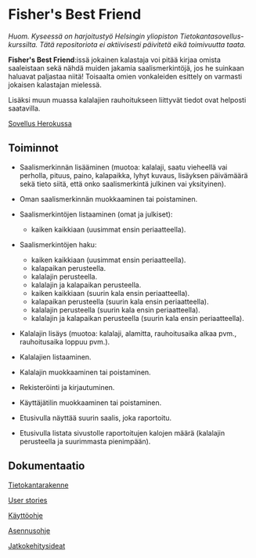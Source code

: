 # Fisher's Best Friend

*Huom. Kyseessä on harjoitustyö Helsingin yliopiston Tietokantasovellus-kurssilta. Tätä repositoriota ei aktiivisesti päivitetä eikä toimivuutta taata.*

__Fisher's Best Friend__:issä jokainen kalastaja voi pitää kirjaa omista saaleistaan
sekä nähdä muiden jakamia saalismerkintöjä, jos he suinkaan haluavat paljastaa niitä!
Toisaalta omien vonkaleiden esittely on varmasti jokaisen kalastajan mielessä.

Lisäksi muun muassa kalalajien rauhoitukseen liittyvät tiedot ovat helposti saatavilla.

[Sovellus Herokussa](https://quiet-stream-39899.herokuapp.com/)

## Toiminnot

- Saalismerkinnän lisääminen (muotoa: kalalaji, saatu vieheellä vai perholla, pituus, paino, kalapaikka, lyhyt
kuvaus, lisäyksen päivämäärä sekä tieto siitä, että onko saalismerkintä julkinen vai yksityinen).
- Oman saalismerkinnän muokkaaminen tai poistaminen.
- Saalismerkintöjen listaaminen (omat ja julkiset):
  - kaiken kaikkiaan (uusimmat ensin periaatteella).
- Saalismerkintöjen haku:
  - kaiken kaikkiaan (uusimmat ensin periaatteella).
  - kalapaikan perusteella.
  - kalalajin perusteella.
  - kalalajin ja kalapaikan perusteella.
  - kaiken kaikkiaan (suurin kala ensin periaatteella).
  - kalapaikan perusteella (suurin kala ensin periaatteella).
  - kalalajin perusteella (suurin kala ensin periaatteella).
  - kalalajin ja kalapaikan perusteella (suurin kala ensin periaatteella).

- Kalalajin lisäys (muotoa: kalalaji, alamitta, rauhoitusaika alkaa pvm., rauhoitusaika loppuu pvm.).
- Kalalajien listaaminen.
- Kalalajin muokkaaminen tai poistaminen.

- Rekisteröinti ja kirjautuminen.
- Käyttäjätilin muokkaaminen tai poistaminen.

- Etusivulla näyttää suurin saalis, joka raportoitu.
- Etusivulla listata sivustolle raportoitujen kalojen määrä (kalalajin perusteella ja suurimmasta pienimpään).

## Dokumentaatio

[Tietokantarakenne](https://github.com/matiastamsi/KalastajanKaveri/blob/master/documentation/tietokantakuvaus.md)

[User stories](https://github.com/matiastamsi/KalastajanKaveri/blob/master/documentation/User_stories.md)

[Käyttöohje](https://github.com/matiastamsi/KalastajanKaveri/blob/master/documentation/kayttoohje.md)

[Asennusohje](https://github.com/matiastamsi/KalastajanKaveri/blob/master/documentation/asennusohje.md)

[Jatkokehitysideat](https://github.com/matiastamsi/KalastajanKaveri/blob/master/documentation/jatkokehitysideat.md)

